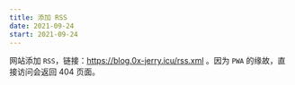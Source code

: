 ```yaml
---
title: 添加 RSS
date: 2021-09-24
start: 2021-09-24
---
```


网站添加 `RSS`，链接：https://blog.0x-jerry.icu/rss.xml 。因为 `PWA` 的缘故，直接访问会返回 404 页面。

